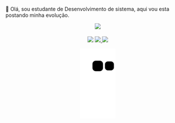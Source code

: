   👋 Olá, sou estudante de Desenvolvimento de sistema, aqui vou esta postando minha evolução.
<div align = "center"> <div 
<a href="https://github.com/RennylsonLemos19<a href="https://github.com/RennylsonLemos19"
  <img height="190em" src="https://github-readme-stats.vercel.app/api?username=RennylsonLemos19&show_icons=true&theme=dark&include_all_commits=true&count_private=true"/>
  <img height="190em" src="https://github-readme-stats.vercel.app/api/top-langs/?username=RennylsonLemos19&layout=compact&langs_count=7&theme=White"/>
</div>
<div style="display: inline_block"><br>
 <div >
<a href="https://www.instagram.com/rennylson_fer/" target="_blank"><img src="https://img.shields.io/badge/-Instagram-%23E4405F?style=for-the-badge&logo=instagram&logoColor=white" target="_blank"></a>
  <a href = "mailto:rennylsonlemos4321@gmail.com">
<img src="https://img.shields.io/badge/-Gmail-%23333?style=for-the-badge&logo=gmail&logoColor=white" target="_blank">
</a>
  <a href="https://www.linkedin.com/in/rennylson-lemos-722889221/" target="_blank">
<img src="https://img.shields.io/badge/-LinkedIn-%230077B5?style=for-the-badge&logo=linkedin&logoColor=white" target="_blank">
</a> 

![Snake animation](https://github.com/rafaballerini/rafaballerini/blob/output/github-contribution-grid-snake.svg)
 
</div>
